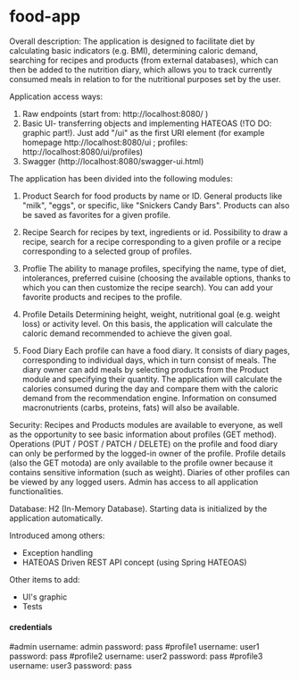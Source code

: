 # food-app
Overall description:
The application is designed to facilitate diet by calculating basic indicators (e.g. BMI), determining caloric 
demand, searching for recipes and products (from external databases), which can then be added to the nutrition 
diary, which allows you to track currently consumed meals in relation to for the nutritional purposes set by 
the user.

Application access ways:
1) Raw endpoints (start from: http://localhost:8080/ )
2) Basic UI- transferring objects and implementing HATEOAS (!TO DO: graphic part!). Just add "/ui" as the first 
URI element (for example homepage http://localhost:8080/ui ; profiles: http://localhost:8080/ui/profiles)
3) Swagger (http://localhost:8080/swagger-ui.html)


The application has been divided into the following modules:
1) Product
Search for food products by name or ID. General products like "milk", "eggs", or specific, like "Snickers Candy 
Bars". Products can also be saved as favorites for a given profile.

2) Recipe
Search for recipes by text, ingredients or id. Possibility to draw a recipe, search for a recipe corresponding 
to a given profile or a recipe corresponding to a selected group of profiles.

3) Proflie
The ability to manage profiles, specifying the name, type of diet, intolerances, preferred cuisine (choosing 
the available options, thanks to which you can then customize the recipe search). You can add your favorite 
products and recipes to the profile.

4) Profile Details
Determining height, weight, nutritional goal (e.g. weight loss) or activity level. On this basis, the application 
will calculate the caloric demand recommended to achieve the given goal.

5) Food Diary
Each profile can have a food diary. It consists of diary pages, corresponding to individual days, which in 
turn consist of meals. The diary owner can add meals by selecting products from the Product module and specifying 
their quantity. The application will calculate the calories consumed during the day and compare them with the 
caloric demand from the recommendation engine. Information on consumed macronutrients (carbs, proteins, fats) 
will also be available.

Security:
Recipes and Products modules are available to everyone, as well as the opportunity to see basic information 
about profiles (GET method). Operations (PUT / POST / PATCH / DELETE) on the profile and food diary can only be 
performed by the logged-in owner of the profile. Profile details (also the GET motoda) are only available to 
the profile owner because it contains sensitive information (such as weight). Diaries of other profiles can be 
viewed by any logged users.
Admin has access to all application functionalities.

Database:
H2 (In-Memory Database). Starting data is initialized by the application automatically.

Introduced among others:
- Exception handling
- HATEOAS Driven REST API concept (using Spring HATEOAS)

Other items to add:
- UI's graphic
- Tests

#### credentials ###

#admin
username: admin
password: pass
#profile1
username: user1
password: pass
#profile2
username: user2
password: pass
#profile3
username: user3
password: pass